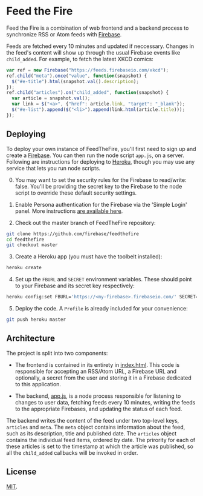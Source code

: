 Feed the Fire
=============
Feed the Fire is a combination of web frontend and a backend process to
synchronize RSS or Atom feeds with [Firebase](https://www.firebase.com/).

Feeds are fetched every 10 minutes and updated if neccessary. Changes in the
feed's content will show up through the usual Firebase events like
`child_added`. For example, to fetch the latest XKCD comics:

```js
var ref = new Firebase("https://feeds.firebaseio.com/xkcd");
ref.child("meta").once("value", function(snapshot) {
  $("#e-title").html(snapshot.val().description);
});
ref.child("articles").on("child_added", function(snapshot) {
  var article = snapshot.val();
  var link = $("<a>", {"href": article.link, "target": "_blank"});
  $("#e-list").append($("<li>").append(link.html(article.title)));
});
```

Deploying
---------
To deploy your own instance of FeedTheFire, you'll first need to sign up
and create a [Firebase](https://www.firebase.com/). You can then run the node
script `app.js`, on a server. Following are instructions for deploying to
[Heroku](), though you may use any service that lets you run node scripts.

0. You may want to set the security rules for the Firebase to read/write: false.
You'll be providing the secret key to the Firebase to the node script to
override these default security settings.

1. Enable Persona authentication for the Firebase via the 'Simple Login' panel.
More instructions [are available here](https://www.firebase.com/docs/security/simple-login-persona.html).

2. Check out the master branch of FeedTheFire repository:
```bash
git clone https://github.com/firebase/feedthefire
cd feedthefire
git checkout master
```

3. Create a Heroku app (you must have the toolbelt installed):
```bash
heroku create
```

4. Set up the `FBURL` and `SECRET` environment variables. These should point
to your Firebase and its secret key respectively:
```bash
heroku config:set FBURL='https://<my-firebase>.firebaseio.com/' SECRET='my-secret-key'
```

5. Deploy the code. A `Profile` is already included for your convenience:
```bash
git push heroku master
```

Architecture
------------
The project is split into two components:

* The frontend is contained in its entirety in [index.html](https://github.com/firebase/feedthefire/blob/gh-pages/index.html).
This code is responsible for accepting an RSS/Atom URL, a Firebase URL and optionally,
a secret from the user and storing it in a Firebase dedicated to this application.

* The backend, [app.js](https://github.com/firebase/feedthefire/blob/gh-pages/app.js), is a
node process responsible for listening to changes to user data, fetching feeds every
10 minutes, writing the feeds to the appropriate Firebases, and updating the
status of each feed.

The backend writes the content of the feed under two top-level keys, `articles`
and `meta`. The `meta` object contains information about the feed, such as
its description, title and published date. The `articles` object contains
the individual feed items, ordered by date. The prirority for each of these
articles is set to the timestamp at which the article was published, so all
the `child_added` callbacks will be invoked in order.

License
-------
[MIT](http://firebase.mit-license.org).
